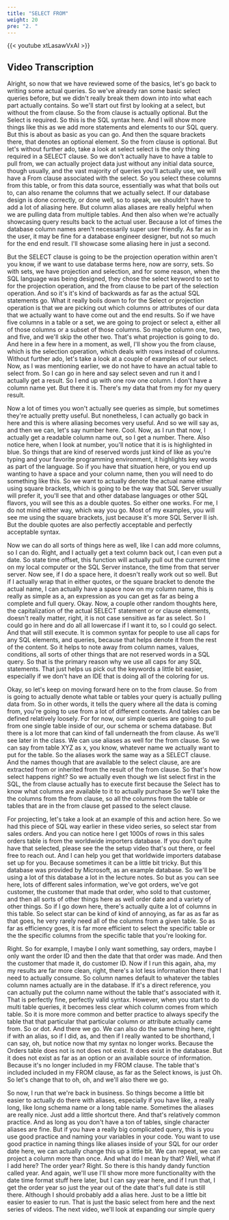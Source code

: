 ```yaml
---
title: "SELECT FROM"
weight: 20
pre: "2. "
---
```


{{< youtube xtLasawVxAI >}}

## Video Transcription

Alright, so now that we have reviewed some of the basics, let's go back to writing some actual queries. So we've already ran some basic select queries before, but we didn't really break them down into into what each part actually contains. So we'll start out first by looking at a select, but without the from clause. So the from clause is actually optional. But the Select is required. So this is the SQL syntax here. And I will show more things like this as we add more statements and elements to our SQL query. But this is about as basic as you can go. And then the square brackets there, that denotes an optional element. So the from clause is optional. But let's without further ado, take a look at select select is the only thing required in a SELECT clause. So we don't actually have to have a table to pull from, we can actually project data just without any initial data source, though usually, and the vast majority of queries you'll actually use, we will have a From clause associated with the select. So you select these columns from this table, or from this data source, essentially was what that boils out to, can also rename the columns that we actually select. If our database design is done correctly, or done well, so to speak, we shouldn't have to add a lot of aliasing here. But column alias aliases are really helpful when we are pulling data from multiple tables. And then also when we're actually showcasing query results back to the actual user. Because a lot of times the database column names aren't necessarily super user friendly. As far as in the user, it may be fine for a database engineer designer, but not so much for the end end result. I'll showcase some aliasing here in just a second. 

But the SELECT clause is going to be the projection operation within aren't you know, if we want to use database terms here, now are sorry, sets. So with sets, we have projection and selection, and for some reason, when the SQL language was being designed, they chose the select keyword to set to for the projection operation, and the from clause to be part of the selection operation. And so it's it's kind of backwards as far as the actual SQL statements go. What it really boils down to for the Select or projection operation is that we are picking out which columns or attributes of our data that we actually want to have come out and the end results. So if we have five columns in a table or a set, we are going to project or select a, either all of those columns or a subset of those columns. So maybe column one, two, and five, and we'll skip the other two. That's what projection is going to do. And here in a few here in a moment, as well, I'll show you the from clause, which is the selection operation, which deals with rows instead of columns. Without further ado, let's take a look at a couple of examples of our select. Now, as I was mentioning earlier, we do not have to have an actual table to select from. So I can go in here and say select seven and run it and I actually get a result. So I end up with one row one column. I don't have a column name yet. But there it is. There's my data that from my for my query result. 

Now a lot of times you won't actually see queries as simple, but sometimes they're actually pretty useful. But nonetheless, I can actually go back in here and this is where aliasing becomes very useful. And so we will say as, and then we can, let's say number here. Cool. Now, as I run that now, I actually get a readable column name out, so I get a number. There. Also notice here, when I look at number, you'll notice that it is is highlighted in blue. So things that are kind of reserved words just kind of like as you're typing and your favorite programming environment, it highlights key words as part of the language. So if you have that situation here, or you end up wanting to have a space and your column name, then you will need to do something like this. So we want to actually denote the actual name either using square brackets, which is going to be the way that SQL Server usually will prefer it, you'll see that and other database languages or other SQL flavors, you will see this as a double quotes. So either one works. For me, I do not mind either way, which way you go. Most of my examples, you will see me using the square brackets, just because it's more SQL Server II ish. But the double quotes are also perfectly acceptable and perfectly acceptable syntax. 

Now we can do all sorts of things here as well, like I can add more columns, so I can do. Right, and I actually get a text column back out, I can even put a date. So state time offset, this function will actually pull out the current time on my local computer or the SQL Server instance, the time from that server server. Now see, if I do a space here, it doesn't really work out so well. But if I actually wrap that in either quotes, or the square bracket to denote the actual name, I can actually have a space now on my column name, this is really as simple as a, an expression as you can get as far as being a complete and full query. Okay. Now, a couple other random thoughts here, the capitalization of the actual SELECT statement or or clause elements, doesn't really matter, right, it is not case sensitive as far as select. So I could go in here and do all all lowercase if I want it to, so I could go select. And that will still execute. It is common syntax for people to use all caps for any SQL elements, and queries, because that helps denote it from the rest of the content. So it helps to note away from column names, values, conditions, all sorts of other things that are not reserved words in a SQL query. So that is the primary reason why we use all caps for any SQL statements. That just helps us pick out the keywords a little bit easier, especially if we don't have an IDE that is doing all of the coloring for us. 

Okay, so let's keep on moving forward here on to the from clause. So from is going to actually denote what table or tables your query is actually pulling data from. So in other words, it tells the query where all the data is coming from, you're going to use from a lot of different contexts. And tables can be defined relatively loosely. For for now, our simple queries are going to pull from one single table inside of our, our schema or schema database. But there is a lot more that can kind of fall underneath the from clause. As we'll see later in the class. We can use aliases as well for the from clause. So we can say from table XYZ as x, you know, whatever name we actually want to put for the table. So the aliases work the same way as a SELECT clause. And the names though that are available to the select clause, are are extracted from or inherited from the result of the from clause. So that's how select happens right? So we actually even though we list select first in the SQL, the from clause actually has to execute first because the Select has to know what columns are available to it to actually purchase So we'll take the the columns from the from clause, so all the columns from the table or tables that are in the from clause get passed to the select clause. 

For projecting, let's take a look at an example of this and action here. So we had this piece of SQL way earlier in these video series, so select star from sales orders. And you can notice here I get 1000s of rows in this sales orders table is from the worldwide importers database. If you don't quite have that selected, please see the the setup video that's out there, or feel free to reach out. And I can help you get that worldwide importers database set up for you. Because sometimes it can be a little bit tricky. But this database was provided by Microsoft, as an example database. So we'll be using a lot of this database a lot in the lecture notes. So but as you can see here, lots of different sales information, we've got orders, we've got customer, the customer that made that order, who sold to that customer, and then all sorts of other things here as well order date and a variety of other things. So if I go down here, there's actually quite a lot of columns in this table. So select star can be kind of kind of annoying, as far as as far as that goes, he very rarely need all of the columns from a given table. So as far as efficiency goes, it is far more efficient to select the specific table or the the specific columns from the specific table that you're looking for. 

Right. So for example, I maybe I only want something, say orders, maybe I only want the order ID and then the date that that order was made. And then the customer that made it, do customer ID. Now if I run this again, aha, my my results are far more clean, right, there's a lot less information there that I need to actually consume. So column names default to whatever the tables column names actually are in the database. If it's a direct reference, you can actually put the column name without the table that's associated with it. That is perfectly fine, perfectly valid syntax. However, when you start to do multi table queries, it becomes less clear which column comes from which table. So it is more more common and better practice to always specify the table that that particular that particular column or attribute actually came from. So or dot. And there we go. We can also do the same thing here, right if with an alias, so if I did, as, and then if I really wanted to be shorthand, I can say, oh, but notice now that my syntax no longer works. Because the Orders table does not is not does not exist. It does exist in the database. But it does not exist as far as an option or an available source of information. Because it's no longer included in my FROM clause. The table that's included included in my FROM clause, as far as the Select knows, is just Oh. So let's change that to oh, oh, and we'll also there we go. 

So now, I run that we're back in business. So things become a little bit easier to actually do there with aliases, especially if you have like, a really long, like long schema name or a long table name. Sometimes the aliases are really nice. Just add a little shortcut there. And that's relatively common practice. And as long as you don't have a ton of tables, single character aliases are fine. But if you have a really big complicated query, this is you use good practice and naming your variables in your code. You want to use good practice in naming things like aliases inside of your SQL for our order date here, we can actually change this up a little bit. We can repeat, we can project a column more than once. And what do I mean by that? Well, what if I add here? The order year? Right. So there is this handy dandy function called year. And again, we'll use I'll show more more functionality with the date time format stuff here later, but I can say year here, and if I run that, I get the order year so just the year out of the date that's full date is still there. Although I should probably add a alias here. Just to be a little bit easier to easier to run. That is just the basic select from here and the next series of videos. The next video, we'll look at expanding our simple query